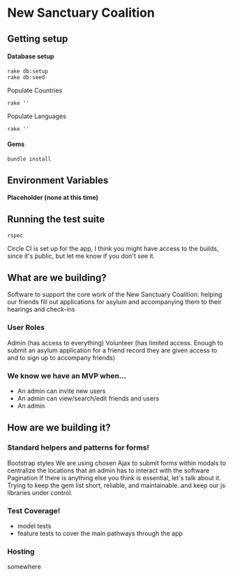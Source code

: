 # New Sanctuary Coalition

## Getting setup

#### Database setup
```
rake db:setup
rake db:seed
```
Populate Countries
```
rake ''
```
Populate Languages
```
rake ''
```

#### Gems
```
bundle install
```

## Environment Variables

**Placeholder (none at this time)**


## Running the test suite

```
rspec
```

Circle CI is set up for the app, I think you might have access to the builds, since it's public, but let me know if you don't see it.

## What are we building?

Software to support the core work of the New Sanctuary Coalition: helping our friends fill out applications for asylum and accompanying them to their hearings and check-ins

### User Roles
Admin (has access to everything)
Volunteer (has limited access. Enough to submit an asylum application for a friend record they are given access to and to sign up to accompany friends)

### We know we have an MVP when...
- An admin can invite new users
- An admin can view/search/edit friends and users
- An admin 




## How are we building it?

### Standard helpers and patterns for forms!
Bootstrap styles
We are using chosen
Ajax to submit forms within modals to centralize the locations that an admin has to interact with the software
Pagination
If there is anything else you think is essential, let's talk about it. Trying to keep the gem list short, reliable, and maintainable..and keep our js libraries under control. 

### Test Coverage!
- model tests
- feature tests to cover the main pathways through the app

### Hosting
somewhere








